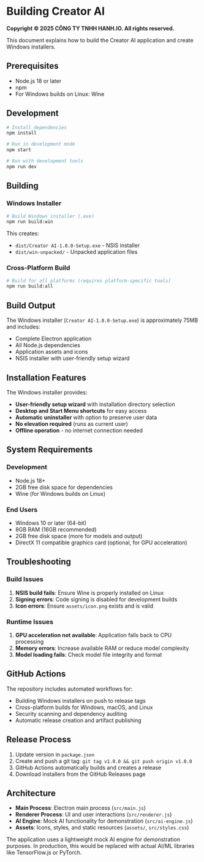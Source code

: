 # Building Creator AI

**Copyright © 2025 CÔNG TY TNHH HANH.IO. All rights reserved.**

This document explains how to build the Creator AI application and create Windows installers.

## Prerequisites

- Node.js 18 or later
- npm
- For Windows builds on Linux: Wine

## Development

```bash
# Install dependencies
npm install

# Run in development mode
npm start

# Run with development tools
npm run dev
```

## Building

### Windows Installer

```bash
# Build Windows installer (.exe)
npm run build:win
```

This creates:
- `dist/Creator AI-1.0.0-Setup.exe` - NSIS installer
- `dist/win-unpacked/` - Unpacked application files

### Cross-Platform Build

```bash
# Build for all platforms (requires platform-specific tools)
npm run build:all
```

## Build Output

The Windows installer (`Creator AI-1.0.0-Setup.exe`) is approximately 75MB and includes:

- Complete Electron application
- All Node.js dependencies
- Application assets and icons
- NSIS installer with user-friendly setup wizard

## Installation Features

The Windows installer provides:

- **User-friendly setup wizard** with installation directory selection
- **Desktop and Start Menu shortcuts** for easy access
- **Automatic uninstaller** with option to preserve user data
- **No elevation required** (runs as current user)
- **Offline operation** - no internet connection needed

## System Requirements

### Development
- Node.js 18+
- 2GB free disk space for dependencies
- Wine (for Windows builds on Linux)

### End Users
- Windows 10 or later (64-bit)
- 8GB RAM (16GB recommended)
- 2GB free disk space (more for models and output)
- DirectX 11 compatible graphics card (optional, for GPU acceleration)

## Troubleshooting

### Build Issues

1. **NSIS build fails**: Ensure Wine is properly installed on Linux
2. **Signing errors**: Code signing is disabled for development builds
3. **Icon errors**: Ensure `assets/icon.png` exists and is valid

### Runtime Issues

1. **GPU acceleration not available**: Application falls back to CPU processing
2. **Memory errors**: Increase available RAM or reduce model complexity
3. **Model loading fails**: Check model file integrity and format

## GitHub Actions

The repository includes automated workflows for:

- Building Windows installers on push to release tags
- Cross-platform builds for Windows, macOS, and Linux  
- Security scanning and dependency auditing
- Automatic release creation and artifact publishing

## Release Process

1. Update version in `package.json`
2. Create and push a git tag: `git tag v1.0.0 && git push origin v1.0.0`
3. GitHub Actions automatically builds and creates a release
4. Download installers from the GitHub Releases page

## Architecture

- **Main Process**: Electron main process (`src/main.js`)
- **Renderer Process**: UI and user interactions (`src/renderer.js`)
- **AI Engine**: Mock AI functionality for demonstration (`src/ai-engine.js`)
- **Assets**: Icons, styles, and static resources (`assets/`, `src/styles.css`)

The application uses a lightweight mock AI engine for demonstration purposes. In production, this would be replaced with actual AI/ML libraries like TensorFlow.js or PyTorch.